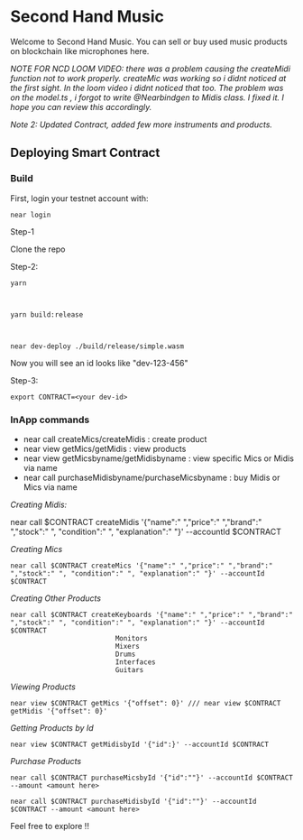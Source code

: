 # Second Hand Music
Welcome to Second Hand Music. You can sell or buy used music products on blockchain like microphones here.

*NOTE FOR NCD LOOM VIDEO:*
*there was a problem causing the createMidi function not to work properly. createMic was working so i didnt noticed at the first sight. In the loom video i didnt noticed that too. The problem was on the model.ts , i forgot to write @Nearbindgen to Midis class. I fixed it. I hope you can review this accordingly.*

*Note 2: Updated Contract, added few more instruments and products.*
## Deploying Smart Contract
### Build
First, login your testnet account with:
    
    near login
    


Step-1



Clone the repo
    
    
    

Step-2:
    
    yarn
    

    
    yarn build:release
    

    
    near dev-deploy ./build/release/simple.wasm
    

 Now you will see an id looks like "dev-123-456"

Step-3: 
    
    export CONTRACT=<your dev-id>
    


### InApp commands
 
- near call createMics/createMidis : create product
- near view getMics/getMidis : view products
- near view getMicsbyname/getMidisbyname : view specific Mics or Midis via name
- near call purchaseMidisbyname/purchaseMicsbyname : buy Midis or Mics via name

 *Creating Midis:*
    
   near call $CONTRACT createMidis '{"name":" ","price":" ","brand":" ","stock":" ", "condition":" ", "explanation":" "}' --accountId $CONTRACT  
    

 *Creating Mics*
    
    near call $CONTRACT createMics '{"name":" ","price":" ","brand":" ","stock":" ", "condition":" ", "explanation":" "}' --accountId $CONTRACT 
 
 *Creating Other Products*
    
    near call $CONTRACT createKeyboards '{"name":" ","price":" ","brand":" ","stock":" ", "condition":" ", "explanation":" "}' --accountId $CONTRACT
                              Monitors 
                              Mixers
                              Drums
                              Interfaces
                              Guitars 
 
 *Viewing Products*
    
    near view $CONTRACT getMics '{"offset": 0}' /// near view $CONTRACT getMidis '{"offset": 0}'

 *Getting Products by Id*

    near view $CONTRACT getMidisbyId '{"id":}' --accountId $CONTRACT

 *Purchase Products*

    near call $CONTRACT purchaseMicsbyId '{"id":""}' --accountId $CONTRACT --amount <amount here>

    near call $CONTRACT purchaseMidisbyId '{"id":""}' --accountId $CONTRACT --amount <amount here>


Feel free to explore !!

    




